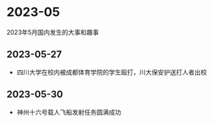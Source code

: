 # 2023-05
2023年5月国内发生的大事和趣事
## 2023-05-27
* 四川大学在校内被成都体育学院的学生殴打，川大保安护送打人者出校
## 2023-05-30
* 神州十六号载人飞船发射任务圆满成功